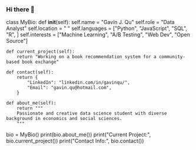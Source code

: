 ### Hi there 👋

class MyBio:
    def __init__(self):
        self.name = "Gavin J. Qu"
        self.role = "Data Analyst"
        self.location = " "
        self.languages = ["Python", "JavaScript", "SQL", "R", ]
        self.interests = ["Machine Learning", "A/B Testing", "Web Dev", "Open Source"]

    def current_project(self):
        return "Working on a book recommendation system for a community-based book exchange"

    def contact(self):
        return {
            "LinkedIn": "linkedin.com/in/gavinqu/",
            "Email": "gavin.qu@hotmail.com",
        }

    def about_me(self):
        return """
        Passionate and creative data science student with diverse background in economics and social sciences. 
        """

bio = MyBio()
print(bio.about_me())
print("Current Project:", bio.current_project())
print("Contact Info:", bio.contact())


